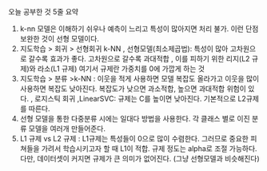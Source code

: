 오늘 공부한 것 5줄 요약
1. k-nn 모델은 이해하기 쉬우나 예측이 느리고 특성이 많아지면 처리 불가. 이런 단점 보완한 것이 선형 모델이다.
2. 지도학습 > 회귀 > 선형회귀 k-NN , 선형모델(최소제곱법): 특성이 많아 고차원으로 갈수록 효과가 좋다. 고차원으로 갈수록 과대적합 , 이를 피하기 위한 리지(L2 규제)와 라소(L1 규제) 여기서 규제란 가중치를 0에 가깝게 하는 것
3. 지도학습 > 분류 >k-NN : 이웃을 적게 사용하면 모델 복잡도 올라가고 이웃을 많이 사용하면 복잡도 낮아진다. 복잡도가 낮으면 과소적합, 높으면 과대적합 위험이 있다. , 로지스틱 회귀 ,LinearSVC: 규제는 C를 높이면 낮아진다. 기본적으로 L2규제를 따른다.
4. 선형 모델을 통한 다중분류 시에는 일대다 방법을 사용한다. 각 클래스 별로 이진 분류 모델을 여러개 만들어준다.
5. L1 규제 vs L2 규제 : L1규제는 특성들이 0으로 많이 수렴한다. 그러므로 중요한 피쳐들을 가려서 학습시키고자 할 때 L1이 적합. 규제 정도는 alpha로 조절 가능하다. 다만, 데이터셋이 커지면 규제가 큰 의미가 없어진다. (그냥 선형모델과 비슷해진다)
